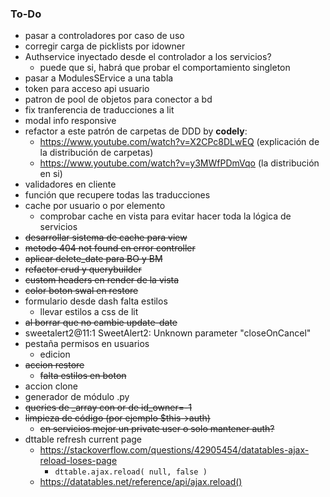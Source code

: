 ### To-Do
- pasar a controladores por caso de uso
- corregir carga de picklists por idowner
- Authservice inyectado desde el controlador a los servicios?
  - puede que si, habrá que probar el comportamiento singleton
- pasar a ModulesSErvice a una tabla
- token para acceso api usuario
- patron de pool de objetos para conector a bd
- fix tranferencia de traducciones a lit
- modal info responsive
- refactor a este patrón de carpetas de DDD by **codely**:
  - https://www.youtube.com/watch?v=X2CPc8DLwEQ (explicación de la distribución de carpetas)
  - https://www.youtube.com/watch?v=y3MWfPDmVqo (la distribución en si)
- validadores en cliente
- función que recupere todas las traducciones
- cache por usuario o por elemento
  - comprobar cache en vista para evitar hacer toda la lógica de servicios
- ~~desarrollar sistema de cache para view~~
- ~~metodo 404 not found en error controller~~
- ~~aplicar delete_date para BO y BM~~
- ~~refactor crud y querybuilder~~
- ~~custom headers en render de la vista~~
- ~~color boton swal en restore~~
- formulario desde dash falta estilos
  - llevar estilos a css de lit
- ~~al borrar que no cambie update-date~~
- sweetalert2@11:1 SweetAlert2: Unknown parameter "closeOnCancel"
- pestaña permisos en usuarios
  - edicion
- ~~accion restore~~
  - ~~falta estilos en boton~~
- accion clone
- generador de módulo .py
- ~~queries de _array con or de id_owner=-1~~
- ~~limpieza de código (por ejemplo $this->auth)~~
  - ~~en servicios mejor un private user o solo mantener auth?~~ 
- dttable refresh current page
  - https://stackoverflow.com/questions/42905454/datatables-ajax-reload-loses-page
    - `dttable.ajax.reload( null, false )`
  - https://datatables.net/reference/api/ajax.reload()